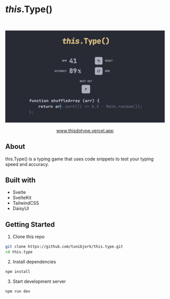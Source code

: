 # <em>this</em>.Type()

<br/>

![screenshot](./static/images/app_screenshot.png)

<p align='center'>
<a href='http://thisdotype.vercel.app'>www.thisdotype.vercel.app</a>
</p>

## About

this.Type() is a typing game that uses code snippets to test your typing speed and accuracy.

## Built with

- Svelte
- SvelteKit
- TailwindCSS
- DaisyUI

## Getting Started

1. Clone this repo

```bash
git clone https://github.com/tunibjork/this.type.git
cd this.type
```

2. Install dependencies

```bash
npm install
```

3. Start development server

```
npm run dev
```
